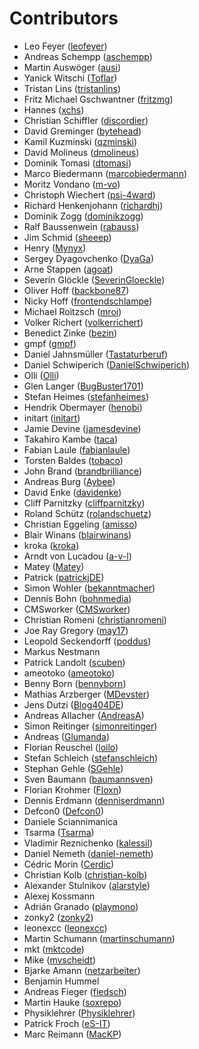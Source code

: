 # Contributors

 * Leo Feyer ([leofeyer](https://github.com/leofeyer))
 * Andreas Schempp ([aschempp](https://github.com/aschempp))
 * Martin Auswöger ([ausi](https://github.com/ausi))
 * Yanick Witschi ([Toflar](https://github.com/Toflar))
 * Tristan Lins ([tristanlins](https://github.com/tristanlins))
 * Fritz Michael Gschwantner ([fritzmg](https://github.com/fritzmg))
 * Hannes ([xchs](https://github.com/xchs))
 * Christian Schiffler ([discordier](https://github.com/discordier))
 * David Greminger ([bytehead](https://github.com/bytehead))
 * Kamil Kuzminski ([qzminski](https://github.com/qzminski))
 * David Molineus ([dmolineus](https://github.com/dmolineus))
 * Dominik Tomasi ([dtomasi](https://github.com/dtomasi))
 * Marco Biedermann ([marcobiedermann](https://github.com/marcobiedermann))
 * Moritz Vondano ([m-vo](https://github.com/m-vo))
 * Christoph Wiechert ([psi-4ward](https://github.com/psi-4ward))
 * Richard Henkenjohann ([richardhj](https://github.com/richardhj))
 * Dominik Zogg ([dominikzogg](https://github.com/dominikzogg))
 * Ralf Baussenwein ([rabauss](https://github.com/rabauss))
 * Jim Schmid ([sheeep](https://github.com/sheeep))
 * Henry ([Mynyx](https://github.com/Mynyx))
 * Sergey Dyagovchenko ([DyaGa](https://github.com/DyaGa))
 * Arne Stappen ([agoat](https://github.com/agoat))
 * Severin Glöckle ([SeverinGloeckle](https://github.com/SeverinGloeckle))
 * Oliver Hoff ([backbone87](https://github.com/backbone87))
 * Nicky Hoff ([frontendschlampe](https://github.com/frontendschlampe))
 * Michael Roitzsch ([mroi](https://github.com/mroi))
 * Volker Richert ([volkerrichert](https://github.com/volkerrichert))
 * Benedict Zinke ([bezin](https://github.com/bezin))
 * gmpf ([gmpf](https://github.com/gmpf))
 * Daniel Jahnsmüller ([Tastaturberuf](https://github.com/Tastaturberuf))
 * Daniel Schwiperich ([DanielSchwiperich](https://github.com/DanielSchwiperich))
 * Olli ([Olli](https://github.com/Olli))
 * Glen Langer ([BugBuster1701](https://github.com/BugBuster1701))
 * Stefan Heimes ([stefanheimes](https://github.com/stefanheimes))
 * Hendrik Obermayer ([henobi](https://github.com/henobi))
 * initart ([initart](https://github.com/initart))
 * Jamie Devine ([jamesdevine](https://github.com/jamesdevine))
 * Takahiro Kambe ([taca](https://github.com/taca))
 * Fabian Laule ([fabianlaule](https://github.com/fabianlaule))
 * Torsten Baldes ([tobaco](https://github.com/tobaco))
 * John Brand ([brandbrilliance](https://github.com/brandbrilliance))
 * Andreas Burg ([Aybee](https://github.com/Aybee))
 * David Enke ([davidenke](https://github.com/davidenke))
 * Cliff Parnitzky ([cliffparnitzky](https://github.com/cliffparnitzky))
 * Roland Schütz ([rolandschuetz](https://github.com/rolandschuetz))
 * Christian Eggeling ([amisso](https://github.com/amisso))
 * Blair Winans ([blairwinans](https://github.com/blairwinans))
 * kroka ([kroka](https://github.com/kroka))
 * Arndt von Lucadou ([a-v-l](https://github.com/a-v-l))
 * Matey ([Matey](https://github.com/Matey))
 * Patrick ([patrickjDE](https://github.com/patrickjDE))
 * Simon Wohler ([bekanntmacher](https://github.com/bekanntmacher))
 * Dennis Bohn ([bohnmedia](https://github.com/bohnmedia))
 * CMSworker ([CMSworker](https://github.com/CMSworker))
 * Christian Romeni ([christianromeni](https://github.com/christianromeni))
 * Joe Ray Gregory ([may17](https://github.com/may17))
 * Leopold Seckendorff ([poddus](https://github.com/poddus))
 * Markus Nestmann
 * Patrick Landolt ([scuben](https://github.com/scuben))
 * ameotoko ([ameotoko](https://github.com/ameotoko))
 * Benny Born ([bennyborn](https://github.com/bennyborn))
 * Mathias Arzberger ([MDevster](https://github.com/MDevster))
 * Jens Dutzi ([Blog404DE](https://github.com/Blog404DE))
 * Andreas Allacher ([AndreasA](https://github.com/AndreasA))
 * Simon Reitinger ([simonreitinger](https://github.com/simonreitinger))
 * Andreas ([Glumanda](https://github.com/Glumanda))
 * Florian Reuschel ([loilo](https://github.com/loilo))
 * Stefan Schleich ([stefanschleich](https://github.com/stefanschleich))
 * Stephan Gehle ([SGehle](https://github.com/SGehle))
 * Sven Baumann ([baumannsven](https://github.com/baumannsven))
 * Florian Krohmer ([Floxn](https://github.com/Floxn))
 * Dennis Erdmann ([denniserdmann](https://github.com/denniserdmann))
 * Defcon0 ([Defcon0](https://github.com/Defcon0))
 * Daniele Sciannimanica
 * Tsarma ([Tsarma](https://github.com/Tsarma))
 * Vladimir Reznichenko ([kalessil](https://github.com/kalessil))
 * Daniel Nemeth ([daniel-nemeth](https://github.com/daniel-nemeth))
 * Cédric Morin ([Cerdic](https://github.com/Cerdic))
 * Christian Kolb ([christian-kolb](https://github.com/christian-kolb))
 * Alexander Stulnikov ([alarstyle](https://github.com/alarstyle))
 * Alexej Kossmann
 * Adrián Granado ([playmono](https://github.com/playmono))
 * zonky2 ([zonky2](https://github.com/zonky2))
 * leonexcc ([leonexcc](https://github.com/leonexcc))
 * Martin Schumann ([martinschumann](https://github.com/martinschumann))
 * mkt ([mktcode](https://github.com/mktcode))
 * Mike ([mvscheidt](https://github.com/mvscheidt))
 * Bjarke Amann ([netzarbeiter](https://github.com/netzarbeiter))
 * Benjamin Hummel
 * Andreas Fieger ([fiedsch](https://github.com/fiedsch))
 * Martin Hauke ([soxrepo](https://github.com/soxrepo))
 * Physiklehrer ([Physiklehrer](https://github.com/Physiklehrer))
 * Patrick Froch ([eS-IT](https://github.com/eS-IT))
 * Marc Reimann ([MacKP](https://github.com/MacKP))
